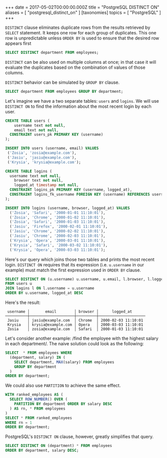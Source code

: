 
+++
date = 2017-05-02T00:00:00.000Z
title = "PostgreSQL DISTINCT ON"
aliases = [
  "postgresql_distinct_on"
]
[taxonomies]
topics = [ "PostgreSQL" ]
+++

`DISTINCT` clause eliminates duplicate rows from the results retrieved by `SELECT` statement. It keeps one row for each group of duplicates. This one row is unpredictable unless `ORDER BY` is used to ensure that the desired row appears first

```sql
SELECT DISTINCT department FROM employees;
```

`DISTINCT` can be also used on multiple columns at once; in that case it will evaluate the duplicates based on the combination of values of those columns.

`DISTINCT` behavior can be simulated by `GROUP BY` clause.

```sql
SELECT department FROM employees GROUP BY department;
```

Let's imagine we have a two separate tables: `users` and `logins`. We will use `DISTINCT ON` to find the information about the most recent login by each user.

```sql
CREATE TABLE users (
	username text not null,
	email text not null,
  CONSTRAINT users_pk PRIMARY KEY (username)
);
```

```sql
INSERT INTO users (username, email) VALUES
 ('Zosia', 'zosia@example.com'),
 ('Jasiu', 'jasiu@example.com'),
 ('Krysia', 'krysia@example.com');
```

```sql
CREATE TABLE logins (
  username text not null,
	browser text not null,
	logged_at timestamp not null,
  CONSTRAINT logins_pk PRIMARY KEY (username, logged_at),
  CONSTRAINT logins_fk_username FOREIGN KEY (username) REFERENCES users(username)
);
```

```sql
INSERT INTO logins (username, browser, logged_at) VALUES
  ('Zosia', 'Safari', '2000-01-01 11:10:01'),
  ('Zosia', 'Chrome', '2000-01-02 11:10:01'),
  ('Zosia', 'Safari', '2000-01-03 11:10:01'),
  ('Jasiu', 'Firefox', '2000-02-01 11:10:01'),
  ('Jasiu', 'Chrome', '2000-02-02 11:10:01'),
  ('Jasiu', 'Chrome', '2000-02-03 11:10:01'),
  ('Krysia', 'Opera', '2000-03-01 11:10:01'),
  ('Krysia', 'Safari', '2000-03-02 11:10:01'),
  ('Krysia', 'Opera', '2000-03-03 11:10:01');
```

Here's our query which joins those two tables and prints the most recent login. `DISTINCT ON` requires that its expression (i.e. `u.username` in our example) must match the first expression used in `ORDER BY` clause.

```sql
SELECT DISTINCT ON (u.username) u.username, u.email, l.browser, l.logged_at
FROM users u
JOIN logins l ON l.username = u.username
ORDER BY u.username, logged_at DESC
```

Here's the result:

```
 username │       email        │ browser │      logged_at
──────────┼────────────────────┼─────────┼─────────────────────
 Jasiu    │ jasiu@example.com  │ Chrome  │ 2000-02-03 11:10:01
 Krysia   │ krysia@example.com │ Opera   │ 2000-03-03 11:10:01
 Zosia    │ zosia@example.com  │ Safari  │ 2000-01-03 11:10:01
```

Let's consider another example: /find the employee with the highest salary in each department/. The naive solution could look as the following:

```sql
SELECT  * FROM employees WHERE
  (department, salary) IN (
    SELECT department, MAX(salary) FROM employees
    GROUP BY department
  )
ORDER BY department;
```

We could also use `PARTITION` to achieve the same effect.

```sql
WITH ranked_employees AS (
  SELECT ROW_NUMBER() OVER (
    PARTITION BY department ORDER BY salary DESC
  ) AS rn, * FROM employees
)
SELECT * FROM ranked_employees
WHERE rn = 1
ORDER BY department;
```

PostgreSQL's `DISTINCT ON` clause, however, greatly simplifies that query.

```sql
SELECT DISTINCT ON (department) * FROM employees
ORDER BY department, salary DESC;
```
